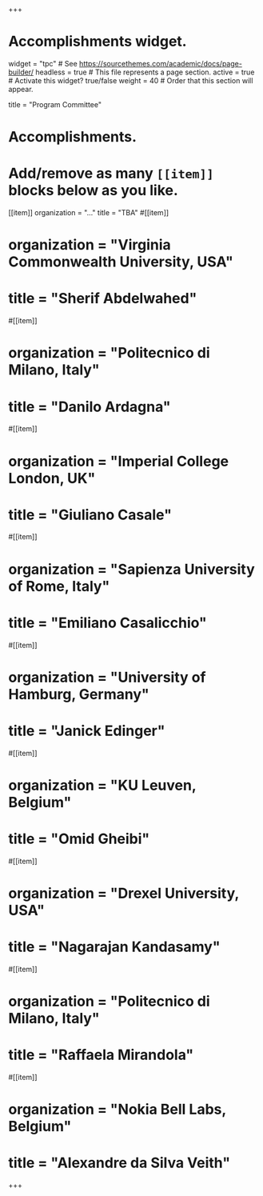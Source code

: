 +++
# Accomplishments widget.
widget = "tpc"  # See https://sourcethemes.com/academic/docs/page-builder/
headless = true  # This file represents a page section.
active = true  # Activate this widget? true/false
weight = 40  # Order that this section will appear.

title = "Program Committee"

# Accomplishments.
#   Add/remove as many `[[item]]` blocks below as you like.


[[item]]
  organization = "..."
  title = "TBA"
#[[item]]
#  organization = "Virginia Commonwealth University, USA"
#  title = "Sherif Abdelwahed"
#[[item]]
#  organization = "Politecnico di Milano, Italy"
#  title = "Danilo Ardagna"
#[[item]]
#  organization = "Imperial College London, UK"
#  title = "Giuliano Casale"
#[[item]]
#  organization = "Sapienza University of Rome, Italy"
#  title = "Emiliano Casalicchio"
#[[item]]
#  organization = "University of Hamburg, Germany"
#  title = "Janick Edinger"
#[[item]]
#  organization = "KU Leuven, Belgium"
#  title = "Omid Gheibi"
#[[item]]
#  organization = "Drexel University, USA"
#  title = "Nagarajan Kandasamy"
#[[item]]
#  organization = "Politecnico di Milano, Italy"
#  title = "Raffaela Mirandola"
#[[item]]
#  organization = "Nokia Bell Labs, Belgium"
#  title = "Alexandre da Silva Veith"

+++

